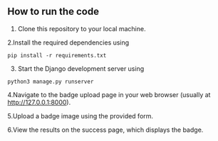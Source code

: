 
## How to run the code 


1. Clone this repository to your local machine.
   
2.Install the required dependencies using

```pip install -r requirements.txt```

3. Start the Django development server using


```python3 manage.py runserver```



4.Navigate to the badge upload page in your web browser (usually at http://127.0.0.1:8000).

5.Upload a badge image using the provided form.


6.View the results on the success page, which displays the badge.
